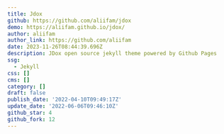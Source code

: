 ```yaml
---
title: Jdox
github: https://github.com/aliifam/jdox
demo: https://aliifam.github.io/jdox/
author: aliifam
author_link: https://github.com/aliifam
date: 2023-11-26T08:44:39.696Z
description: JDox open source jekyll theme powered by Github Pages
ssg:
  - Jekyll
css: []
cms: []
category: []
draft: false
publish_date: '2022-04-10T09:49:17Z'
update_date: '2022-06-06T09:46:10Z'
github_star: 4
github_fork: 12
---
```

